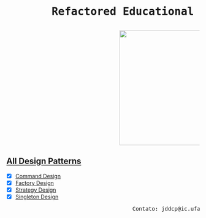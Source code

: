<pre> <h1>       Refactored Educational Virtual Ambient (EVA) </h1></pre>

<pre>                                   <img src="https://i.imgur.com/QGL2f1e.gif" align="center" width="300" height="300" /></pre>


## [All Design Patterns](https://github.com/JohnQ00/Refactored-EVA/tree/master/EVA%20Refactored/src)

- [x] [Command Design](https://github.com/JohnQ00/Refactored-EVA/tree/master/EVA%20Refactored/src/command)
- [x] [Factory Design](https://github.com/JohnQ00/Refactored-EVA/tree/master/EVA%20Refactored/src/tests)
- [x] [Strategy Design](https://github.com/JohnQ00/Refactored-EVA/tree/master/EVA%20Refactored/src/strategy)
- [x] [Singleton Design](https://github.com/JohnQ00/Refactored-EVA/tree/master/EVA%20Refactored/src/time)

<pre>
                                       Contato: jddcp@ic.ufal.br </pre>
